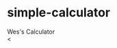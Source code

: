 # simple-calculator
<!DOCTYPE html>
<html>
  <head>
    <div class="title">Wes's Calculator</div>
  </head>
 <body>
   <
        
                                       
